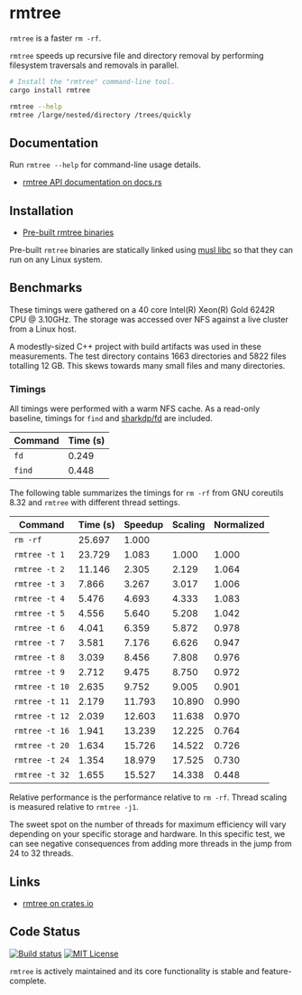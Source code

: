 # rmtree

`rmtree` is a faster `rm -rf`.

`rmtree` speeds up recursive file and directory removal by performing filesystem
traversals and removals in parallel.

```bash
# Install the "rmtree" command-line tool.
cargo install rmtree

rmtree --help
rmtree /large/nested/directory /trees/quickly
```

## Documentation

Run `rmtree --help` for command-line usage details.

* [rmtree API documentation on docs.rs](https://docs.rs/rmtree/latest/rmtree/)


## Installation

* [Pre-built rmtree binaries](https://github.com/davvid/rmtree/releases)

Pre-built `rmtree` binaries are statically linked using
[musl libc](https://musl.libc.org/) so that they can run on any Linux system.

## Benchmarks

These timings were gathered on a 40 core Intel(R) Xeon(R) Gold 6242R CPU @ 3.10GHz.
The storage was accessed over NFS against a live cluster from a Linux host.

A modestly-sized C++ project with build artifacts was used in these measurements.
The test directory contains 1663 directories and 5822 files totalling 12 GB.
This skews towards many small files and many directories.

### Timings

All timings were performed with a warm NFS cache.
As a read-only baseline, timings for `find` and [sharkdp/fd](https://github.com/sharkdp/fd) are included.

| Command           | Time (s)  |
|-------------------|-----------|
| `fd`              | 0.249     |
| `find`            | 0.448     |

The following table summarizes the timings for `rm -rf` from GNU coreutils 8.32 and
`rmtree` with different thread settings.

| Command           | Time (s)  | Speedup   | Scaling   | Normalized    |
|-------------------|-----------|-----------|-----------|---------------|
| `rm -rf`          | 25.697    |  1.000    |           |               |
| `rmtree -t 1`     | 23.729    |  1.083    |  1.000    | 1.000         |
| `rmtree -t 2`     | 11.146    |  2.305    |  2.129    | 1.064         |
| `rmtree -t 3`     |  7.866    |  3.267    |  3.017    | 1.006         |
| `rmtree -t 4`     |  5.476    |  4.693    |  4.333    | 1.083         |
| `rmtree -t 5`     |  4.556    |  5.640    |  5.208    | 1.042         |
| `rmtree -t 6`     |  4.041    |  6.359    |  5.872    | 0.978         |
| `rmtree -t 7`     |  3.581    |  7.176    |  6.626    | 0.947         |
| `rmtree -t 8`     |  3.039    |  8.456    |  7.808    | 0.976         |
| `rmtree -t 9`     |  2.712    |  9.475    |  8.750    | 0.972         |
| `rmtree -t 10`    |  2.635    |  9.752    |  9.005    | 0.901         |
| `rmtree -t 11`    |  2.179    | 11.793    | 10.890    | 0.990         |
| `rmtree -t 12`    |  2.039    | 12.603    | 11.638    | 0.970         |
| `rmtree -t 16`    |  1.941    | 13.239    | 12.225    | 0.764         |
| `rmtree -t 20`    |  1.634    | 15.726    | 14.522    | 0.726         |
| `rmtree -t 24`    |  1.354    | 18.979    | 17.525    | 0.730         |
| `rmtree -t 32`    |  1.655    | 15.527    | 14.338    | 0.448         |

Relative performance is the performance relative to `rm -rf`.
Thread scaling is measured relative to `rmtree -j1`.

The sweet spot on the number of threads for maximum efficiency will vary depending on
your specific storage and hardware. In this specific test, we can see negative
consequences from adding more threads in the jump from 24 to 32 threads.


## Links

* [rmtree on crates.io](https://crates.io/crates/rmtree)


## Code Status

[![Build status](https://gitlab.com/davvid/rmtree/badges/main/pipeline.svg)](https://gitlab.com/davvid/rmtree/-/pipelines)
[![MIT License](https://img.shields.io/gitlab/license/davvid/rmtree.svg)](LICENSE)

`rmtree` is actively maintained and its core functionality is stable and feature-complete.

